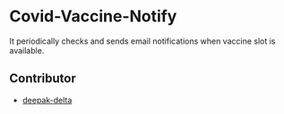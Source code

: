 # Covid-Vaccine-Notify

It periodically checks and sends email notifications when vaccine slot is available.

## Contributor

- [deepak-delta](https://github.com/deepak-delta)
